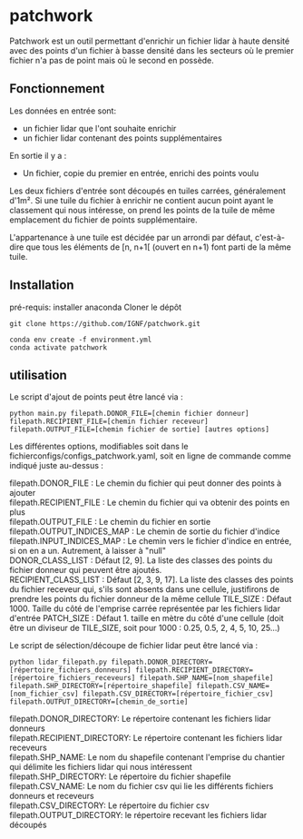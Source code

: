 # patchwork
Patchwork est un outil permettant d'enrichir un fichier lidar à haute densité avec des points d'un fichier à basse densité dans les secteurs où le premier fichier n'a pas de point mais où le second en possède.

## Fonctionnement
Les données en entrée sont:  
- un fichier lidar que l'ont souhaite enrichir  
- un fichier lidar contenant des points supplémentaires  
  
En sortie il y a :  
- Un fichier, copie du premier en entrée, enrichi des points voulu  
  
Les deux fichiers d'entrée sont découpés en tuiles carrées, généralement d'1m². Si une tuile du fichier à enrichir ne contient aucun point ayant le classement qui nous intéresse, on prend les points de la tuile de même emplacement du fichier de points supplémentaire.

L'appartenance à une tuile est décidée par un arrondi par défaut, c'est-à-dire que tous les éléments de [n, n+1[ (ouvert en n+1) font parti de la même tuile.

## Installation
pré-requis: installer anaconda
Cloner le dépôt
```
git clone https://github.com/IGNF/patchwork.git
```

```
conda env create -f environment.yml
conda activate patchwork
```
## utilisation

Le script d'ajout de points peut être lancé via :
```
python main.py filepath.DONOR_FILE=[chemin fichier donneur] filepath.RECIPIENT_FILE=[chemin fichier receveur] filepath.OUTPUT_FILE=[chemin fichier de sortie] [autres options]
```
Les différentes options, modifiables soit dans le fichierconfigs/configs_patchwork.yaml, soit en ligne de commande comme indiqué juste au-dessus :  
    
filepath.DONOR_FILE : Le chemin du fichier qui peut donner des points à ajouter  
filepath.RECIPIENT_FILE : Le chemin du fichier qui va obtenir des points en plus  
filepath.OUTPUT_FILE : Le chemin du fichier en sortie  
filepath.OUTPUT_INDICES_MAP : Le chemin de sortie du fichier d'indice  
filepath.INPUT_INDICES_MAP : Le chemin vers le fichier d'indice en entrée, si on en a un. Autrement, à laisser à "null"  
DONOR_CLASS_LIST : Défaut [2, 9]. La liste des classes des points du fichier donneur qui peuvent être ajoutés.  
RECIPIENT_CLASS_LIST : Défaut [2, 3, 9, 17]. La liste des classes des points du fichier receveur qui, s'ils sont absents dans une cellule, justifirons de prendre les points du fichier donneur de la même cellule
TILE_SIZE : Défaut 1000. Taille du côté de l'emprise carrée représentée par les fichiers lidar d'entrée
PATCH_SIZE : Défaut 1. taille en mètre du côté d'une cellule (doit être un diviseur de TILE_SIZE, soit pour 1000 : 0.25, 0.5, 2, 4, 5, 10, 25...)  

Le script de sélection/découpe de fichier lidar peut être lancé via :
```
python lidar_filepath.py filepath.DONOR_DIRECTORY=[répertoire_fichiers_donneurs] filepath.RECIPIENT_DIRECTORY=[répertoire_fichiers_receveurs] filepath.SHP_NAME=[nom_shapefile] filepath.SHP_DIRECTORY=[répertoire_shapefile] filepath.CSV_NAME=[nom_fichier_csv] filepath.CSV_DIRECTORY=[répertoire_fichier_csv] filepath.OUTPUT_DIRECTORY=[chemin_de_sortie]
```

filepath.DONOR_DIRECTORY: Le répertoire contenant les fichiers lidar donneurs  
filepath.RECIPIENT_DIRECTORY: Le répertoire contenant les fichiers lidar receveurs  
filepath.SHP_NAME: Le nom du shapefile contenant l'emprise du chantier qui délimite les fichiers lidar qui nous intéressent  
filepath.SHP_DIRECTORY: Le répertoire du fichier shapefile  
filepath.CSV_NAME: Le nom du fichier csv qui lie les différents fichiers donneurs et receveurs  
filepath.CSV_DIRECTORY: Le répertoire du fichier csv 
filepath.OUTPUT_DIRECTORY: le répertoire recevant les fichiers lidar découpés  